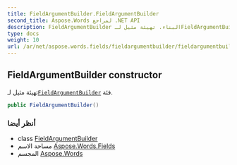 ```yaml
---
title: FieldArgumentBuilder.FieldArgumentBuilder
second_title: Aspose.Words لمراجع .NET API
description: FieldArgumentBuilder البناء. تهيئة مثيل لـFieldArgumentBuilder فئة.
type: docs
weight: 10
url: /ar/net/aspose.words.fields/fieldargumentbuilder/fieldargumentbuilder/
---
```

## FieldArgumentBuilder constructor

تهيئة مثيل لـ[`FieldArgumentBuilder`](../) فئة.

```csharp
public FieldArgumentBuilder()
```

### أنظر أيضا

* class [FieldArgumentBuilder](../)
* مساحة الاسم [Aspose.Words.Fields](../../fieldargumentbuilder/)
* المجسم [Aspose.Words](../../../)


